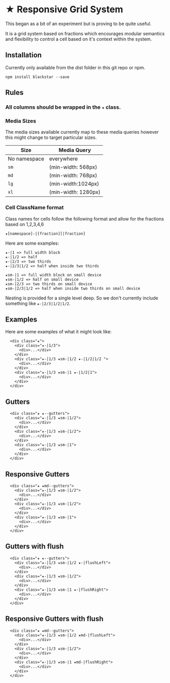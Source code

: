 # ★ Responsive Grid System

This began as a bit of an experiment but is proving to be quite useful.

It is a grid system based on fractions which encourages modular semantics and flexibility to control a cell based on it's context within the system.

## Installation

Currently only available from the dist folder in this git repo or npm.

`npm install blackstar --save`

## Rules

### All columns should be wrapped in the `★` class.

### Media Sizes
The media sizes available currently map to these media queries however this might change to target particular sizes.

Size | Media Query
-- | --
No namespace | everywhere
`sm` | (min-width: 568px)
`md` | (min-width: 768px)
`lg` | (min-width:1024px)
`xl` | (min-width: 1280px)

### Cell ClassName format

Class names for cells follow the following format and allow for the fractions based on 1,2,3,4,6

`★[namespace]-|[fraction][|fraction]`

Here are some examples:

```
★-|1 => full width block
★-|1/2 => half
★-|2/3 => two thirds
★-|2/3|1/2 => half when inside two thirds

★sm-|1 => full width block on small device
★sm-|1/2 => half on small device
★sm-|2/3 => two thirds on small device
★sm-|2/3|1/2 => half when inside two thirds on small device
```

Nesting is provided for a single level deep. So we don't currently include something like `★-|2/3|1/2|1/2`.

## Examples
Here are some examples of what it might look like:

```
  <div class="★">
    <div class="★-|1/3">
      <div>...</div>
    </div>
    <div class="★-|1/3 ★sm-|1/2 ★-|1/2|1/2 ">
      <div>...</div>
    </div>
    <div class="★-|1/3 ★sm-|1 ★-|1/2|1">
      <div>...</div>
    </div>
  </div>
```

## Gutters
```  
  <div class="★ ★--gutters">
    <div class="★-|1/3 ★sm-|1/2">
      <div>...</div>
    </div>
    <div class="★-|1/3 ★sm-|1/2">
      <div>...</div>
    </div>
    <div class="★-|1/3 ★sm-|1">
      <div>...</div>
    </div>
  </div>
```

## Responsive Gutters
```  
  <div class="★ ★md--gutters">
    <div class="★-|1/3 ★sm-|1/2">
      <div>...</div>
    </div>
    <div class="★-|1/3 ★sm-|1/2">
      <div>...</div>
    </div>
    <div class="★-|1/3 ★sm-|1">
      <div>...</div>
    </div>
  </div>
```

## Gutters with flush
```
  <div class="★ ★--gutters">
    <div class="★-|1/3 ★sm-|1/2 ★-|flushLeft">
      <div>...</div>
    </div>
    <div class="★-|1/3 ★sm-|1/2">
      <div>...</div>
    </div>
    <div class="★-|1/3 ★sm-|1 ★-|flushRight">
      <div>...</div>
    </div>
  </div>  
```

## Responsive Gutters with flush
```
  <div class="★ ★md--gutters">
    <div class="★-|1/3 ★sm-|1/2 ★md-|flushLeft">
      <div>...</div>
    </div>
    <div class="★-|1/3 ★sm-|1/2">
      <div>...</div>
    </div>
    <div class="★-|1/3 ★sm-|1 ★md-|flushRight">
      <div>...</div>
    </div>
  </div>  
```
